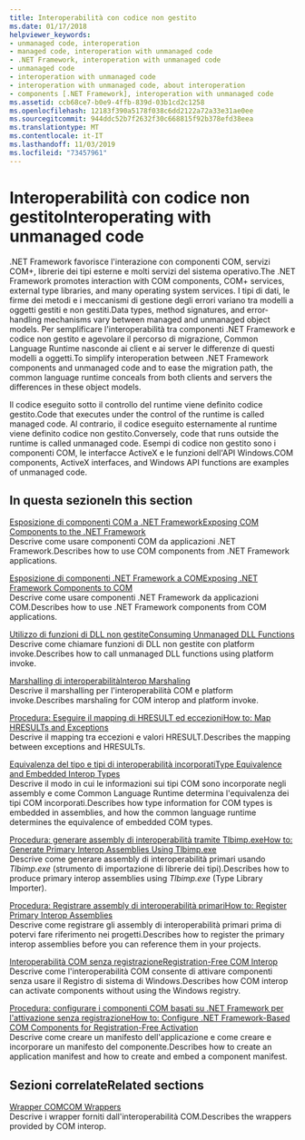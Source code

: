 ```yaml
---
title: Interoperabilità con codice non gestito
ms.date: 01/17/2018
helpviewer_keywords:
- unmanaged code, interoperation
- managed code, interoperation with unmanaged code
- .NET Framework, interoperation with unmanaged code
- unmanaged code
- interoperation with unmanaged code
- interoperation with unmanaged code, about interoperation
- components [.NET Framework], interoperation with unmanaged code
ms.assetid: ccb68ce7-b0e9-4ffb-839d-03b1cd2c1258
ms.openlocfilehash: 12183f390a5178f038c6dd2122a72a33e31ae0ee
ms.sourcegitcommit: 944ddc52b7f2632f30c668815f92b378efd38eea
ms.translationtype: MT
ms.contentlocale: it-IT
ms.lasthandoff: 11/03/2019
ms.locfileid: "73457961"
---
```

# <a name="interoperating-with-unmanaged-code"></a><span data-ttu-id="c5298-102">Interoperabilità con codice non gestito</span><span class="sxs-lookup"><span data-stu-id="c5298-102">Interoperating with unmanaged code</span></span>

<span data-ttu-id="c5298-103">.NET Framework favorisce l'interazione con componenti COM, servizi COM+, librerie dei tipi esterne e molti servizi del sistema operativo.</span><span class="sxs-lookup"><span data-stu-id="c5298-103">The .NET Framework promotes interaction with COM components, COM+ services, external type libraries, and many operating system services.</span></span> <span data-ttu-id="c5298-104">I tipi di dati, le firme dei metodi e i meccanismi di gestione degli errori variano tra modelli a oggetti gestiti e non gestiti.</span><span class="sxs-lookup"><span data-stu-id="c5298-104">Data types, method signatures, and error-handling mechanisms vary between managed and unmanaged object models.</span></span> <span data-ttu-id="c5298-105">Per semplificare l'interoperabilità tra componenti .NET Framework e codice non gestito e agevolare il percorso di migrazione, Common Language Runtime nasconde ai client e ai server le differenze di questi modelli a oggetti.</span><span class="sxs-lookup"><span data-stu-id="c5298-105">To simplify interoperation between .NET Framework components and unmanaged code and to ease the migration path, the common language runtime conceals from both clients and servers the differences in these object models.</span></span>

<span data-ttu-id="c5298-106">Il codice eseguito sotto il controllo del runtime viene definito codice gestito.</span><span class="sxs-lookup"><span data-stu-id="c5298-106">Code that executes under the control of the runtime is called managed code.</span></span> <span data-ttu-id="c5298-107">Al contrario, il codice eseguito esternamente al runtime viene definito codice non gestito.</span><span class="sxs-lookup"><span data-stu-id="c5298-107">Conversely, code that runs outside the runtime is called unmanaged code.</span></span> <span data-ttu-id="c5298-108">Esempi di codice non gestito sono i componenti COM, le interfacce ActiveX e le funzioni dell'API Windows.</span><span class="sxs-lookup"><span data-stu-id="c5298-108">COM components, ActiveX interfaces, and Windows API functions are examples of unmanaged code.</span></span>

## <a name="in-this-section"></a><span data-ttu-id="c5298-109">In questa sezione</span><span class="sxs-lookup"><span data-stu-id="c5298-109">In this section</span></span>

[<span data-ttu-id="c5298-110">Esposizione di componenti COM a .NET Framework</span><span class="sxs-lookup"><span data-stu-id="c5298-110">Exposing COM Components to the .NET Framework</span></span>](exposing-com-components.md)  
<span data-ttu-id="c5298-111">Descrive come usare componenti COM da applicazioni .NET Framework.</span><span class="sxs-lookup"><span data-stu-id="c5298-111">Describes how to use COM components from .NET Framework applications.</span></span>

[<span data-ttu-id="c5298-112">Esposizione di componenti .NET Framework a COM</span><span class="sxs-lookup"><span data-stu-id="c5298-112">Exposing .NET Framework Components to COM</span></span>](exposing-dotnet-components-to-com.md)  
<span data-ttu-id="c5298-113">Descrive come usare componenti .NET Framework da applicazioni COM.</span><span class="sxs-lookup"><span data-stu-id="c5298-113">Describes how to use .NET Framework components from COM applications.</span></span>

[<span data-ttu-id="c5298-114">Utilizzo di funzioni di DLL non gestite</span><span class="sxs-lookup"><span data-stu-id="c5298-114">Consuming Unmanaged DLL Functions</span></span>](consuming-unmanaged-dll-functions.md)  
<span data-ttu-id="c5298-115">Descrive come chiamare funzioni di DLL non gestite con platform invoke.</span><span class="sxs-lookup"><span data-stu-id="c5298-115">Describes how to call unmanaged DLL functions using platform invoke.</span></span>

[<span data-ttu-id="c5298-116">Marshalling di interoperabilità</span><span class="sxs-lookup"><span data-stu-id="c5298-116">Interop Marshaling</span></span>](interop-marshaling.md)  
<span data-ttu-id="c5298-117">Descrive il marshalling per l'interoperabilità COM e platform invoke.</span><span class="sxs-lookup"><span data-stu-id="c5298-117">Describes marshaling for COM interop and platform invoke.</span></span>

[<span data-ttu-id="c5298-118">Procedura: Eseguire il mapping di HRESULT ed eccezioni</span><span class="sxs-lookup"><span data-stu-id="c5298-118">How to: Map HRESULTs and Exceptions</span></span>](how-to-map-hresults-and-exceptions.md)  
<span data-ttu-id="c5298-119">Descrive il mapping tra eccezioni e valori HRESULT.</span><span class="sxs-lookup"><span data-stu-id="c5298-119">Describes the mapping between exceptions and HRESULTs.</span></span>

[<span data-ttu-id="c5298-120">Equivalenza del tipo e tipi di interoperabilità incorporati</span><span class="sxs-lookup"><span data-stu-id="c5298-120">Type Equivalence and Embedded Interop Types</span></span>](type-equivalence-and-embedded-interop-types.md)  
<span data-ttu-id="c5298-121">Descrive il modo in cui le informazioni sui tipi COM sono incorporate negli assembly e come Common Language Runtime determina l'equivalenza dei tipi COM incorporati.</span><span class="sxs-lookup"><span data-stu-id="c5298-121">Describes how type information for COM types is embedded in assemblies, and how the common language runtime determines the equivalence of embedded COM types.</span></span>

[<span data-ttu-id="c5298-122">Procedura: generare assembly di interoperabilità tramite Tlbimp.exe</span><span class="sxs-lookup"><span data-stu-id="c5298-122">How to: Generate Primary Interop Assemblies Using Tlbimp.exe</span></span>](how-to-generate-primary-interop-assemblies-using-tlbimp-exe.md)  
<span data-ttu-id="c5298-123">Descrive come generare assembly di interoperabilità primari usando *Tlbimp.exe* (strumento di importazione di librerie dei tipi).</span><span class="sxs-lookup"><span data-stu-id="c5298-123">Describes how to produce primary interop assemblies using *Tlbimp.exe* (Type Library Importer).</span></span>

[<span data-ttu-id="c5298-124">Procedura: Registrare assembly di interoperabilità primari</span><span class="sxs-lookup"><span data-stu-id="c5298-124">How to: Register Primary Interop Assemblies</span></span>](how-to-register-primary-interop-assemblies.md)  
<span data-ttu-id="c5298-125">Descrive come registrare gli assembly di interoperabilità primari prima di potervi fare riferimento nei progetti.</span><span class="sxs-lookup"><span data-stu-id="c5298-125">Describes how to register the primary interop assemblies before you can reference them in your projects.</span></span>

[<span data-ttu-id="c5298-126">Interoperabilità COM senza registrazione</span><span class="sxs-lookup"><span data-stu-id="c5298-126">Registration-Free COM Interop</span></span>](registration-free-com-interop.md)  
<span data-ttu-id="c5298-127">Descrive come l'interoperabilità COM consente di attivare componenti senza usare il Registro di sistema di Windows.</span><span class="sxs-lookup"><span data-stu-id="c5298-127">Describes how COM interop can activate components without using the Windows registry.</span></span>

[<span data-ttu-id="c5298-128">Procedura: configurare i componenti COM basati su .NET Framework per l'attivazione senza registrazione</span><span class="sxs-lookup"><span data-stu-id="c5298-128">How to: Configure .NET Framework-Based COM Components for Registration-Free Activation</span></span>](configure-net-framework-based-com-components-for-reg.md)  
<span data-ttu-id="c5298-129">Descrive come creare un manifesto dell'applicazione e come creare e incorporare un manifesto del componente.</span><span class="sxs-lookup"><span data-stu-id="c5298-129">Describes how to create an application manifest and how to create and embed a component manifest.</span></span>

## <a name="related-sections"></a><span data-ttu-id="c5298-130">Sezioni correlate</span><span class="sxs-lookup"><span data-stu-id="c5298-130">Related sections</span></span>

[<span data-ttu-id="c5298-131">Wrapper COM</span><span class="sxs-lookup"><span data-stu-id="c5298-131">COM Wrappers</span></span>](../../standard/native-interop/com-wrappers.md)  
<span data-ttu-id="c5298-132">Descrive i wrapper forniti dall'interoperabilità COM.</span><span class="sxs-lookup"><span data-stu-id="c5298-132">Describes the wrappers provided by COM interop.</span></span>
